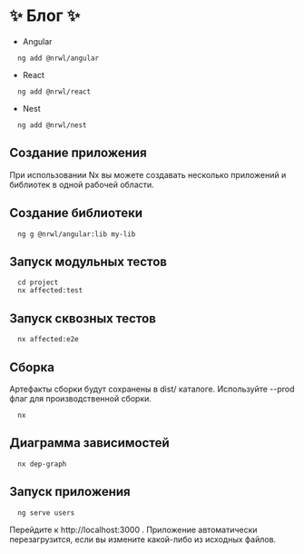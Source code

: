 # ✨ Блог ✨

* Angular
```
  ng add @nrwl/angular
```
* React
```
  ng add @nrwl/react
```
* Nest
```
  ng add @nrwl/nest
```
## Создание приложения
При использовании Nx вы можете создавать несколько приложений и библиотек в одной рабочей области.

## Создание библиотеки
```
  ng g @nrwl/angular:lib my-lib
```
## Запуск модульных тестов
```
  cd project
  nx affected:test
```
## Запуск сквозных тестов
```
  nx affected:e2e
```
## Сборка
Артефакты сборки будут сохранены в dist/ каталоге. Используйте --prod флаг для производственной сборки.
```
  nx 
```
## Диаграмма зависимостей
```
  nx dep-graph
```
## Запуск приложения
```
  ng serve users
```
Перейдите к http://localhost:3000 . Приложение автоматически перезагрузится, если вы измените какой-либо из исходных файлов.
